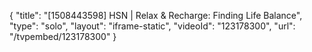 {
    "title": "[1508443598] HSN | Relax & Recharge: Finding Life Balance",
    "type": "solo",
    "layout": "iframe-static",
    "videoId": "123178300",
    "url": "\/tvpembed\/123178300"
}